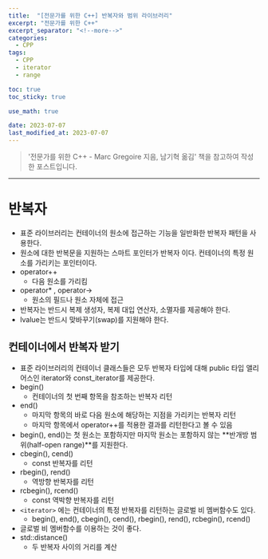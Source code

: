 ```yaml
---
title:  "[전문가를 위한 C++] 반복자와 범위 라이브러리"
excerpt: "전문가를 위한 C++"
excerpt_separator: "<!--more-->"
categories:
  - CPP
tags:
  - CPP
  - iterator
  - range

toc: true
toc_sticky: true

use_math: true

date: 2023-07-07
last_modified_at: 2023-07-07
---
```


> '전문가를 위한 C++ - Marc Gregoire 지음, 남기혁 옮김' 책을 참고하여 작성한 포스트입니다.

---

# 반복자
- 표준 라이브러리는 컨테이너의 원소에 접근하는 기능을 일반화한 반복자 패턴을 사용한다.
- 원소에 대한 반복문을 지원하는 스마트 포인터가 반복자 이다. 컨테이너의 특정 원소를 가리키는 포인터이다.
- operator++
	- 다음 원소를 가리킴
- operator* , operator->
	- 원소의 필드나 원소 자체에 접근
- 반복자는 반드시 복제 생성자, 복제 대입 연산자, 소멸자를 제공해야 한다.
- lvalue는 반드시 맞바꾸기(swap)를 지원해야 한다.

## 컨테이너에서 반복자 받기
- 표준 라이브러리의 컨테이너 클래스들은 모두 반복자 타입에 대해 public 타입 앨리어스인 iterator와 const_iterator를 제공한다.
- begin()
	- 컨테이너의 첫 번째 항목을 참조하는 반복자 리턴
- end()
	- 마지막 항목의 바로 다음 원소에 해당하는 지점을 가리키는 반복자 리턴
	- 마지막 항목에서 operator++를 적용한 결과를 리턴한다고 볼 수 있음
- begin(), end()는 첫 원소는 포함하지만 마지막 원소는 포함하지 않는 **반개방 범위(half-open range)**를 지원한다.
- cbegin(), cend()
	- const 반복자를 리턴
- rbegin(), rend()
	- 역방향 반복자를 리턴
- rcbegin(), rcend()
	- const 역박향 반복자를 리턴
- ```<iterator>``` 에는 컨테이너의 특정 반복자를 리턴하는 글로벌 비 멤버함수도 있다.
	- begin(), end(), cbegin(), cend(), rbegin(), rend(), rcbegin(), rcend()
- 글로벌 비 멤버함수를 이용하는 것이 좋다.
- std::distance()
	- 두 반복자 사이의 거리를 계산
